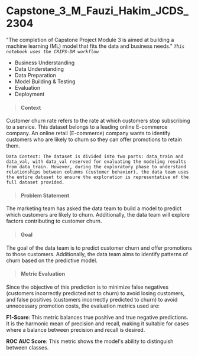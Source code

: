 # Capstone_3_M_Fauzi_Hakim_JCDS_2304
"The completion of Capstone Project Module 3 is aimed at building a machine learning (ML) model that fits the data and business needs."
*`This notebook uses the CRIPS-DM workflow`*
- Business Understanding
- Data Understanding
- Data Preparation
- Model Building & Testing
- Evaluation
- Deployment

> #### **Context**

Customer churn rate refers to the rate at which customers stop subscribing to a service. This dataset belongs to a leading online E-commerce company. An online retail (E-commerce) company wants to identify customers who are likely to churn so they can offer promotions to retain them.

`Data Context: The dataset is divided into two parts: data_train and data_val, with data_val reserved for evaluating the modeling results from data_train. However, during the exploratory phase to understand relationships between columns (customer behavior), the data team uses the entire dataset to ensure the exploration is representative of the full dataset provided.`

> #### **Problem Statement**

The marketing team has asked the data team to build a model to predict which customers are likely to churn. Additionally, the data team will explore factors contributing to customer churn.


> #### **Goal**

The goal of the data team is to predict customer churn and offer promotions to those customers. Additionally, the data team aims to identify patterns of churn based on the predictive model.

> #### **Metric Evaluation**

Since the objective of this prediction is to minimize false negatives (customers incorrectly predicted not to churn) to avoid losing customers, and false positives (customers incorrectly predicted to churn) to avoid unnecessary promotion costs, the evaluation metrics used are:

**F1-Score**: This metric balances true positive and true negative predictions. It is the harmonic mean of precision and recall, making it suitable for cases where a balance between precision and recall is desired.

**ROC AUC Score**: This metric shows the model's ability to distinguish between classes.

